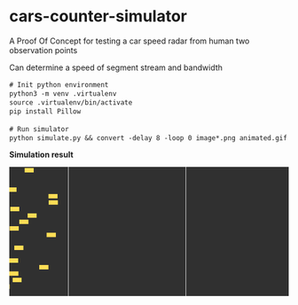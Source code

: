 # cars-counter-simulator

A Proof Of Concept for testing a car speed radar from human two observation points

Can determine a speed of segment stream and bandwidth

```
# Init python environment
python3 -m venv .virtualenv
source .virtualenv/bin/activate
pip install Pillow

# Run simulator
python simulate.py && convert -delay 8 -loop 0 image*.png animated.gif
```

**Simulation result**

![animated.gif](animated.gif)
